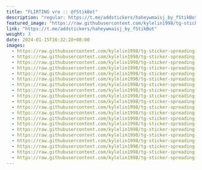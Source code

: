 ```yaml
---
title: "FLIRTING vro :: @fStikBot"
description: "regular: https://t.me/addstickers/haheywmaisj_by_fStikBot"
featured_image: "https://raw.githubusercontent.com/kylelin1998/tg-sticker-spreading-worldwide-images/main/img/9fb0ab3f-cd92-48ab-8656-5b6624af3e72.jpg"
link: "https://t.me/addstickers/haheywmaisj_by_fStikBot"
weight: 3
date: 2024-01-15T16:32:28+08:00
images:
  - https://raw.githubusercontent.com/kylelin1998/tg-sticker-spreading-worldwide-images/main/img/9fb0ab3f-cd92-48ab-8656-5b6624af3e72.jpg
  - https://raw.githubusercontent.com/kylelin1998/tg-sticker-spreading-worldwide-images/main/img/8e3f9a09-d859-4ab0-b644-81ffdb1154c8.jpg
  - https://raw.githubusercontent.com/kylelin1998/tg-sticker-spreading-worldwide-images/main/img/02ce4660-733b-44c7-83ae-10747ffb4cc2.jpg
  - https://raw.githubusercontent.com/kylelin1998/tg-sticker-spreading-worldwide-images/main/img/a8179e95-dcaa-4ba0-ab31-4ea9131cae73.jpg
  - https://raw.githubusercontent.com/kylelin1998/tg-sticker-spreading-worldwide-images/main/img/1a31b9af-b369-447e-b111-860a2e6faf13.jpg
  - https://raw.githubusercontent.com/kylelin1998/tg-sticker-spreading-worldwide-images/main/img/c691dd07-8943-42b6-9a7a-a20610179397.jpg
  - https://raw.githubusercontent.com/kylelin1998/tg-sticker-spreading-worldwide-images/main/img/dc23fa28-4a6a-451e-a402-e06a536741bc.jpg
  - https://raw.githubusercontent.com/kylelin1998/tg-sticker-spreading-worldwide-images/main/img/38847966-8ea3-4dfc-8b8c-5f86b16cf3d7.jpg
  - https://raw.githubusercontent.com/kylelin1998/tg-sticker-spreading-worldwide-images/main/img/aba65a92-e450-48ec-8acd-58e89a13923a.jpg
  - https://raw.githubusercontent.com/kylelin1998/tg-sticker-spreading-worldwide-images/main/img/5ee66646-2384-454b-8884-afade4ffcf79.jpg
  - https://raw.githubusercontent.com/kylelin1998/tg-sticker-spreading-worldwide-images/main/img/e1bfef35-6e66-4da5-a7e0-d6f1138f756f.jpg
  - https://raw.githubusercontent.com/kylelin1998/tg-sticker-spreading-worldwide-images/main/img/39f0b4d8-d3b4-4989-bf7d-6c4495e3592d.jpg
  - https://raw.githubusercontent.com/kylelin1998/tg-sticker-spreading-worldwide-images/main/img/c11c192f-186c-47f2-a313-377dd6272f45.jpg
  - https://raw.githubusercontent.com/kylelin1998/tg-sticker-spreading-worldwide-images/main/img/26585078-c30e-466b-8cfc-8763841e0dde.jpg
  - https://raw.githubusercontent.com/kylelin1998/tg-sticker-spreading-worldwide-images/main/img/f1a13303-8984-4ecd-b1bd-00c91f1f5c35.jpg
  - https://raw.githubusercontent.com/kylelin1998/tg-sticker-spreading-worldwide-images/main/img/3d95fee6-8769-4839-8153-eb693a121c41.jpg
  - https://raw.githubusercontent.com/kylelin1998/tg-sticker-spreading-worldwide-images/main/img/8c10ffb0-5afc-4e6d-ad0b-bcabc3b29638.jpg
  - https://raw.githubusercontent.com/kylelin1998/tg-sticker-spreading-worldwide-images/main/img/d56e161b-e671-4795-bb60-bef61ab7e681.jpg
  - https://raw.githubusercontent.com/kylelin1998/tg-sticker-spreading-worldwide-images/main/img/e2754baf-094d-4198-b495-21f8e8d7a12f.jpg
  - https://raw.githubusercontent.com/kylelin1998/tg-sticker-spreading-worldwide-images/main/img/06d7bdf7-9629-4dd5-8dd9-4f3bc8934f5d.jpg
---
```

